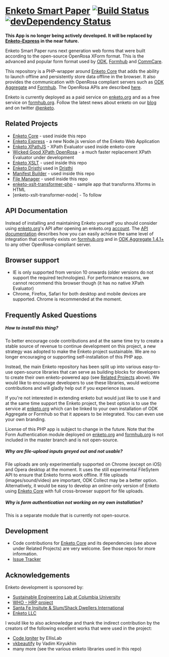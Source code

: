 [Enketo Smart Paper](http://enketo.org) [![Build Status](https://travis-ci.org/enketo/enketo-legacy.svg)](https://travis-ci.org/enketo/enketo) [![devDependency Status](https://david-dm.org/enketo/enketo-legacy/dev-status.svg)](https://david-dm.org/enketo/enketo#info=devDependencies)
======

**This App is no longer being actively developed. It will be replaced by [Enketo-Express](https://github.com/enketo/enketo-express) in the near future.**

Enketo Smart Paper runs next generation web forms that were built according to the open-source OpenRosa XForm format. This is the advanced and popular form format used by [ODK](http://opendatakit.org), [Formhub](https://formhub.org) and [CommCare](http://www.commcarehq.org/home/). 

This repository is a PHP-wrapper around [Enketo Core](https://github.com/MartijnR/enketo-core) that adds the ability to launch offline and persistently store data offline in the browser. It also provides the communication with OpenRosa compliant servers such as [ODK Aggregate](http://opendatakit.org/use/aggregate/) and [Formhub](https://formhub.org). The OpenRosa APIs are described [here](https://bitbucket.org/javarosa/javarosa/wiki/OpenRosaAPI).

Enketo is currently deployed as a paid service on [enketo.org](http://enketo.org) and as a free service on [formhub.org](http://formhub.org). Follow the latest news about enketo on our [blog](http://blog.enketo.org) and on twitter [@enketo](https://twitter.com/enketo).

Related Projects
-----------
* [Enketo Core](https://github.com/enketo/enketo-core) - used inside this repo
* [Enketo Express](https://github.com/enketo/enketo-express) - a new Node.js version of the Enketo Web Application
* [Enketo XPathJS](https://github.com/enketo/enketo-xpathjs) - XPath Evaluator used inside enketo-core
* [Wicked Good XPath OpenRosa](https://github.com/kirang20/wgxp-java-rosa) - a much faster replacement XPath Evaluator under development
* [Enketo XSLT](https://github.com/enketo/enketo-xslt) - used inside this repo
* [Enketo Dristhi](https://github.com/MartijnR/enketo-dristhi) used in [Dristhi](https://play.google.com/store/apps/details?id=org.ei.drishti)
* [Manifest Builder](https://github.com/MartijnR/Manifest-Builder) - used inside this repo
* [File Manager](https://github.com/enketo/file-manager) - used inside this repo
* [enketo-xslt-transformer-php](https://github.com/MartijnR/enketo-xslt-transformer-php) - sample app that transforms Xforms in HTML
* [enketo-xslt-transformer-node] - To follow

API Documentation
--------------
Instead of installing and maintaining Enketo yourself you should consider using [enketo.org](https://enketo.org)'s API after opening an enketo.org [account](https://accounts.enketo.org). The [API documentation](http://apidocs.enketo.org) describes how you can easily achieve the same level of integration that currently exists on [formhub.org](https://formhub.org) and in [ODK Aggregate 1.4.1+](http://opendatakit.org/use/aggregate/) to any other OpenRosa-compliant server.

Browser support
---------------
* IE is only supported from version 10 onwards (older versions do not support the required technologies). For performance reasons, we cannot recommend this browser though (it has no native XPath Evaluator)
* Chrome, Firefox, Safari for both desktop and mobile devices are supported. Chrome is recommended at the moment.

Frequently Asked Questions
---------------------------
##### How to install this thing?
To better encourage code contributions and at the same time try to create a stable source of revenue to continue development on this project, a new strategy was adopted to make the Enketo project sustainable. We are no longer encouraging or supporting self-installation of this PHP app. 

Instead, the main Enketo repository has been split up into various easy-to-use open-source libraries that can serve as building blocks for developers to create their own enketo-powered app (see [Related Projects](#related-projects) above). We would like to encourage developers to use these libraries, would welcome contributions and will gladly help out if you experience issues. 

If you're not interested in extending enketo but would just like to use it and at the same time support the Enketo project, the best option is to use the service at [enketo.org](https://enketo.org) which can be linked to your own installation of ODK Aggregate or Formhub so that it appears to be integrated. You can even use your own branding.

License of this PHP app is subject to change in the future. Note that the Form Authentication module deployed on [enketo.org](https://enketo.org) and [formhub.org](https://formhub.org) is not included in the master branch and is not open-source. 

##### Why are file-upload inputs greyed out and not usable?
File uploads are only experimentially supported on Chrome (except on iOS) and Opera desktop at the moment. It uses the still experimental FileSytem API to ensure that Enketo forms work offline. If file uploads (images/sound/video) are important, ODK Collect may be a better option. Alternatively, it would be easy to develop an online-only version of Enketo using [Enketo Core](https://github.com/MartijnR/enketo-core) with full cross-browser support for file uploads.
##### Why is form authentication not working on my own installation?
This is a separate module that is currently not open-source. 

Development
-----------
* Code contributions for [Enketo Core](https://github.com/MartijnR/enketo-core) and its dependencies (see above under Related Projects) are very welcome. See those repos for more information.
* [Issue Tracker](https://github.com/MartijnR/enketo/issues)

Acknowledgements
----------------

Enketo development is sponsored by:

* [Sustainable Engineering Lab at Columbia University](http://modi.mech.columbia.edu/)
* [WHO - HRP project](http://www.who.int/reproductivehealth/topics/mhealth/en/index.html)
* [Santa Fe Insitute & Slum/Shack Dwellers International](http://www.santafe.edu/)
* [Enketo LLC](http://www.linkedin.com/company/enketo-llc)

I would like to also acknowledge and thank the indirect contribution by the creators of the following excellent works that were used in the project:

* [Code Igniter](http://codeigniter.com) by EllisLab
* [vkbeautify](https://github.com/vkiryukhin/vkBeautify) by Vadim Kiryukhin
* many more (see the various enketo libraries used in this repo)
